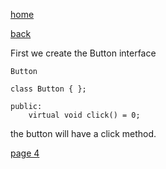 [home](./page01.md)

[back](./page02.md)

First we create the Button interface

```
Button
```

```
class Button { };
```

```
public:
    virtual void click() = 0;
```
the button will have a click method.

[page 4](./page04.md)

